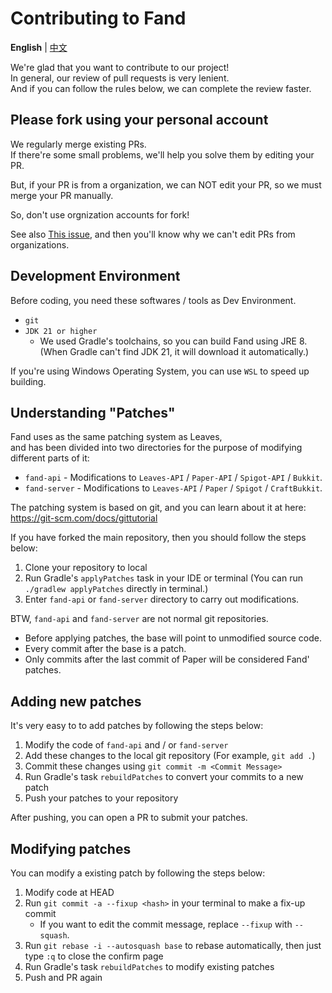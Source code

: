 Contributing to Fand
===========

**English** | [中文](https://github.com/FandMC/Fand/blob/master/docs/CONTRIBUTING_cn.md)

We're glad that you want to contribute to our project!  
In general, our review of pull requests is very lenient.  
And if you can follow the rules below, we can complete the review faster.

## Please fork using your personal account

We regularly merge existing PRs.  
If there're some small problems, we'll help you solve them by editing your PR.

But, if your PR is from a organization, we can NOT edit your PR, so we must merge your PR manually.

So, don't use orgnization accounts for fork!

See also [This issue](https://github.com/isaacs/github/issues/1681), and then you'll know why we can't edit PRs from organizations.

## Development Environment

Before coding, you need these softwares / tools as Dev Environment.

- `git`
- `JDK 21 or higher`
  - We used Gradle's toolchains, so you can build Fand using JRE 8. (When Gradle can't find JDK 21, it will download it automatically.)

If you're using Windows Operating System, you can use `WSL` to speed up building.

## Understanding "Patches"

Fand uses as the same patching system as Leaves,  
and has been divided into two directories for the purpose of modifying different parts of it:

- `fand-api` - Modifications to `Leaves-API` / `Paper-API` / `Spigot-API` / `Bukkit`.
- `fand-server` - Modifications to `Leaves-API` / `Paper` / `Spigot` / `CraftBukkit`.

The patching system is based on git, and you can learn about it at here: <https://git-scm.com/docs/gittutorial>

If you have forked the main repository, then you should follow the steps below:

1. Clone your repository to local
2. Run Gradle's `applyPatches` task in your IDE or terminal (You can run `./gradlew applyPatches` directly in terminal.)
3. Enter `fand-api` or `fand-server` directory to carry out modifications.

BTW, `fand-api` and `fand-server` are not normal git repositories.

- Before applying patches, the base will point to unmodified source code.
- Every commit after the base is a patch.
- Only commits after the last commit of Paper will be considered Fand' patches.

## Adding new patches

It's very easy to to add patches by following the steps below:

1. Modify the code of `fand-api` and / or `fand-server`
2. Add these changes to the local git repository (For example, `git add .`)
3. Commit these changes using `git commit -m <Commit Message>`
4. Run Gradle's task `rebuildPatches` to convert your commits to a new patch
5. Push your patches to your repository

After pushing, you can open a PR to submit your patches.

## Modifying patches

You can modify a existing patch by following the steps below:

1. Modify code at HEAD
2. Run `git commit -a --fixup <hash>` in your terminal to make a fix-up commit
    - If you want to edit the commit message, replace `--fixup` with `--squash`.
3. Run `git rebase -i --autosquash base` to rebase automatically, then just type `:q` to close the confirm page
4. Run Gradle's task `rebuildPatches` to modify existing patches
5. Push and PR again
